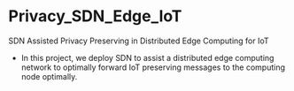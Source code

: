 # Privacy_SDN_Edge_IoT
SDN Assisted Privacy Preserving in Distributed Edge Computing for IoT
- In this project, we deploy SDN to assist a distributed edge computing network to optimally forward IoT preserving messages to the computing node optimally.   
